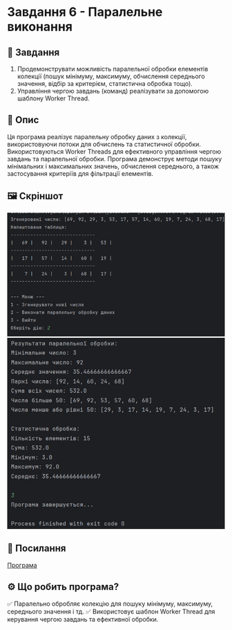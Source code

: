# Завдання 6 - Паралельне виконання
## 📌 Завдання
1. Продемонструвати можливість паралельної обробки елементів колекції (пошук мінімуму, максимуму, обчислення середнього значення, відбір за критерієм, статистична обробка тощо).
2. Управління чергою завдань (команд) реалізувати за допомогою шаблону Worker Thread.
## 📖 Опис
Ця програма реалізує паралельну обробку даних з колекції, використовуючи потоки для обчислень та статистичної обробки. Використовуються Worker Threads для ефективного управління чергою завдань та паралельної обробки. Програма демонструє методи пошуку мінімальних і максимальних значень, обчислення середнього, а також застосування критеріїв для фільтрації елементів.
## 🖼️ Скріншот
![task6.1.jpg](../../../image/task6.1.jpg) ![task6.2.jpg](../../../image/task6.2.jpg)
## 🔗 Посилання
[Програма]()

## ⚙️ Що робить програма?
✅ Паралельно обробляє колекцію для пошуку мінімуму, максимуму, середнього значення і тд.
✅ Використовує шаблон Worker Thread для керування чергою завдань та ефективної обробки.
